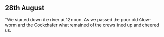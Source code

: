 ## 28th August

"We started down the river at 12 noon. As we passed the poor old Glow-worm and the Cockchafer what remained of the crews lined up and cheered us.